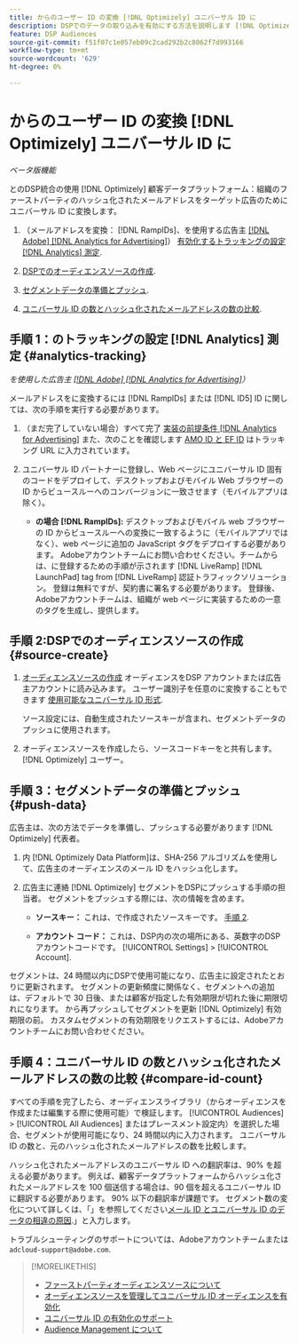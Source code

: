 ```yaml
---
title: からのユーザー ID の変換 [!DNL Optimizely] ユニバーサル ID に
description: DSPでのデータの取り込みを有効にする方法を説明します [!DNL Optimizely] ファーストパーティセグメント。
feature: DSP Audiences
source-git-commit: f51f07c1e057eb09c2cad292b2c8062f7d993166
workflow-type: tm+mt
source-wordcount: '629'
ht-degree: 0%

---
```


# からのユーザー ID の変換 [!DNL Optimizely] ユニバーサル ID に

*ベータ版機能*

とのDSP統合の使用 [!DNL Optimizely] 顧客データプラットフォーム：組織のファーストパーティのハッシュ化されたメールアドレスをターゲット広告のためにユニバーサル ID に変換します。

1. （メールアドレスを変換： [!DNL RampIDs]<!-- or [!DNL ID5] IDs -->、を使用する広告主 [[!DNL Adobe] [!DNL Analytics for Advertising]](/help/integrations/analytics/overview.md)） [有効化するトラッキングの設定 [!DNL Analytics] 測定](#analytics-tracking).

1. [DSPでのオーディエンスソースの作成](#source-create).

1. [セグメントデータの準備とプッシュ](#push-data).

1. [ユニバーサル ID の数とハッシュ化されたメールアドレスの数の比較](#compare-id-count).

## 手順 1：のトラッキングの設定 [!DNL Analytics] 測定 {#analytics-tracking}

*を使用した広告主 [[!DNL Adobe] [!DNL Analytics for Advertising]](/help/integrations/analytics/overview.md)）*

メールアドレスをに変換するには [!DNL RampIDs] または [!DNL ID5] ID に関しては、次の手順を実行する必要があります。

1. （まだ完了していない場合）すべて完了 [実装の前提条件 [!DNL Analytics for Advertising]](/help/integrations/analytics/prerequisites.md) また、次のことを確認します [AMO ID と EF ID](/help/integrations/analytics/ids.md) はトラッキング URL に入力されています。

1. ユニバーサル ID パートナーに登録し、Web ページにユニバーサル ID 固有のコードをデプロイして、デスクトップおよびモバイル Web ブラウザーの ID からビュースルーへのコンバージョンに一致させます（モバイルアプリは除く）。

   * **の場合 [!DNL RampIDs]:** デスクトップおよびモバイル web ブラウザーの ID からビュースルーへの変換に一致するように（モバイルアプリではなく）、web ページに追加の JavaScript タグをデプロイする必要があります。 Adobeアカウントチームにお問い合わせください。チームからは、に登録するための手順が示されます [!DNL LiveRamp] [!DNL LaunchPad] tag from [!DNL LiveRamp] 認証トラフィックソリューション。 登録は無料ですが、契約書に署名する必要があります。 登録後、Adobeアカウントチームは、組織が web ページに実装するための一意のタグを生成し、提供します。

## 手順 2:DSPでのオーディエンスソースの作成 {#source-create}

1. [オーディエンスソースの作成](source-manage.md) オーディエンスをDSP アカウントまたは広告主アカウントに読み込みます。 ユーザー識別子を任意のに変換することもできます [使用可能なユニバーサル ID 形式](source-about.md).

   ソース設定には、自動生成されたソースキーが含まれ、セグメントデータのプッシュに使用されます。

1. オーディエンスソースを作成したら、ソースコードキーをと共有します。 [!DNL Optimizely] ユーザー。

## 手順 3：セグメントデータの準備とプッシュ {#push-data}

広告主は、次の方法でデータを準備し、プッシュする必要があります [!DNL Optimizely] 代表者。

1. 内 [!DNL Optimizely Data Platform]は、SHA-256 アルゴリズムを使用して、広告主のオーディエンスのメール ID をハッシュ化します。

1. 広告主に連絡 [!DNL Optimizely] セグメントをDSPにプッシュする手順の担当者。 セグメントをプッシュする際には、次の情報を含めます。

   * **ソースキー：** これは、で作成されたソースキーです。 [手順 2](#source-create).

   * **アカウント コード：** これは、DSP内の次の場所にある、英数字のDSP アカウントコードです。 [!UICONTROL Settings] > [!UICONTROL Account].

セグメントは、24 時間以内にDSPで使用可能になり、広告主に設定されたとおりに更新されます。 セグメントの更新頻度に関係なく、セグメントへの追加は、デフォルトで 30 日後、または顧客が指定した有効期限が切れた後に期限切れになります。 から再プッシュしてセグメントを更新 [!DNL Optimizely] 有効期限の前。 カスタムセグメントの有効期限をリクエストするには、Adobeアカウントチームにお問い合わせください。

<!--
Are they using the Data Platform web services, another type of API, or a UI? Add a link to instructions, including how to designate DSP as the destination. And where will they input the DSP-specific fields?]
-->

## 手順 4：ユニバーサル ID の数とハッシュ化されたメールアドレスの数の比較 {#compare-id-count}

すべての手順を完了したら、オーディエンスライブラリ（からオーディエンスを作成または編集する際に使用可能）で検証します。 [!UICONTROL Audiences] > [!UICONTROL All Audiences] またはプレースメント設定内）を選択した場合、セグメントが使用可能になり、24 時間以内に入力されます。 ユニバーサル ID の数と、元のハッシュ化されたメールアドレスの数を比較します。

ハッシュ化されたメールアドレスのユニバーサル ID への翻訳率は、90% を超える必要があります。 例えば、顧客データプラットフォームからハッシュ化されたメールアドレスを 100 個送信する場合は、90 個を超えるユニバーサル ID に翻訳する必要があります。 90% 以下の翻訳率が課題です。 セグメント数の変化について詳しくは、「」を参照してください[メール ID とユニバーサル ID のデータの相違の原因](#universal-ids-data-variances).」と入力します。

トラブルシューティングのサポートについては、Adobeアカウントチームまたは `adcloud-support@adobe.com`.

>[!MORELIKETHIS]
>
>* [ファーストパーティオーディエンスソースについて](/help/dsp/audiences/sources/source-about.md)
>* [オーディエンスソースを管理してユニバーサル ID オーディエンスを有効化](source-manage.md)
>* [ユニバーサル ID の有効化のサポート](/help/dsp/audiences/universal-ids.md)
>* [Audience Management について](/help/dsp/audiences/audience-about.md)
